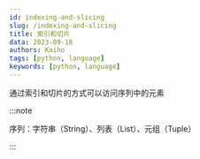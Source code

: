 ```yaml
---
id: indexing-and-slicing
slug: /indexing-and-slicing
title: 索引和切片
data: 2023-09-18
authors: Kaiho
tags: [python, language]
keywords: [python, language]
---
```


通过索引和切片的方式可以访问序列中的元素

:::note

序列：字符串（String）、列表（List）、元组（Tuple）

:::
